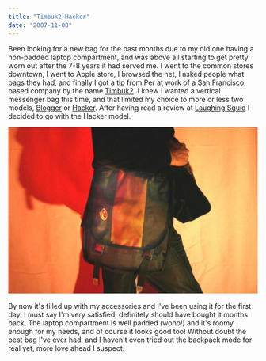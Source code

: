 ```yaml
---
title: "Timbuk2 Hacker"
date: "2007-11-08"
---
```


Been looking for a new bag for the past months due to my old one having a non-padded laptop compartment, and was above all starting to get pretty worn out after the 7-8 years it had served me. I went to the common stores downtown, I went to Apple store, I browsed the net, I asked people what bags they had, and finally I got a tip from Per at work of a San Francisco based company by the name [Timbuk2][1]. I knew I wanted a vertical messenger bag this time, and that limited my choice to more or less two models, [Blogger][2] or [Hacker][3]. After having read a review at [Laughing Squid][4] I decided to go with the Hacker model.

![Timbuk2 Hacker](timbuk2-hacker.jpg)

By now it's filled up with my accessories and I've been using it for the first day. I must say I'm very satisfied, definitely should have bought it months back. The laptop compartment is well padded (woho!) and it's roomy enough for my needs, and of course it looks good too! Without doubt the best bag I've ever had, and I haven't even tried out the backpack mode for real yet, more love ahead I suspect.

[1]: http://www.timbuk2.com
[2]: https://web.archive.org/web/20071018032053/http://www.timbuk2.com/tb2/products/laptop/blogger
[3]: https://web.archive.org/web/20071012074307/http://www.timbuk2.com/tb2/products/laptop/hacker
[4]: https://web.archive.org/web/20071012102635/http://laughingsquid.com/timbuk2-hacker-bag-the-ultimate-vertical-laptop-bag/